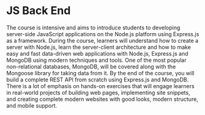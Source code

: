 # JS Back End

The course is intensive and aims to introduce students to developing server-side JavaScript applications on the Node.js platform using Express.js as a framework. During the course, learners will understand how to create a server with Node.js, learn the server-client architecture and how to make easy and fast data-driven web applications with Node.js, Express.js and MongoDB using modern techniques and tools. One of the most popular non-relational databases, MongoDB, will be covered along with the Mongoose library for taking data from it. By the end of the course, you will build a complete REST API from scratch using Express.js and MongoDB. There is a lot of emphasis on hands-on exercises that will engage learners in real-world projects of building web pages, implementing site snippets, and creating complete modern websites with good looks, modern structure, and mobile support.
